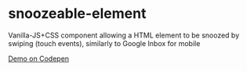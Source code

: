 # snoozeable-element
Vanilla-JS+CSS component allowing a HTML element to be snoozed by swiping (touch events), similarly to Google Inbox for mobile

[Demo on Codepen](http://codepen.io/adrienjoly/pen/BLZPjP?editors=1111)
